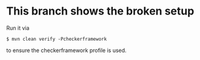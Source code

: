 This branch shows the broken setup
==================================

Run it via

`$ mvn clean verify -Pcheckerframework`

to ensure the checkerframework profile is used.

